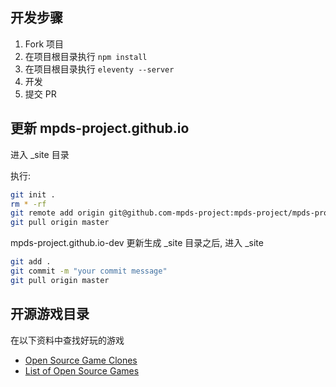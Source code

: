 ## 开发步骤

1. Fork 项目
2. 在项目根目录执行 `npm install`
3. 在项目根目录执行 `eleventy --server`
4. 开发
5. 提交 PR

## 更新 mpds-project.github.io

进入 _site 目录

执行:

```bash
git init .
rm * -rf
git remote add origin git@github.com-mpds-project:mpds-project/mpds-project.github.io.git
git pull origin master
```

mpds-project.github.io-dev 更新生成 _site 目录之后, 进入 _site

```bash
git add .
git commit -m "your commit message"
git pull origin master
```

## 开源游戏目录

在以下资料中查找好玩的游戏

- [Open Source Game Clones](https://osgameclones.com/)
- [List of Open Source Games](https://trilarion.github.io/opensourcegames/)